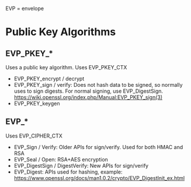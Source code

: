 EVP = envelope 

# Public Key Algorithms

## EVP_PKEY_*

Uses a public key algorithm.
Uses EVP_PKEY_CTX

- EVP_PKEY_encrypt / decrypt
- EVP_PKEY_sign / verify: Does not hash data to be signed, so normally uses to sign digests. For normal signing, use EVP_DigestSign. https://wiki.openssl.org/index.php/Manual:EVP_PKEY_sign(3)
- EVP_PKEY_keygen

## EVP_*

Uses EVP_CIPHER_CTX

- EVP_Sign / Verify: Older APIs for sign/verify. Used for both HMAC and RSA
- EVP_Seal / Open: RSA+AES encryption
- EVP_DigestSign / DigestVerify: New APIs for sign/verify
- EVP_Digest: APIs used for hashing, example: https://www.openssl.org/docs/man1.0.2/crypto/EVP_DigestInit_ex.html
